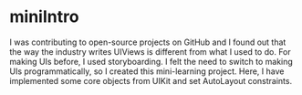 # miniIntro
I was contributing to open-source projects on GitHub and I found out that the way the industry writes UIViews is different from what I used to do.  For making UIs before, I used storyboarding. I felt the need to switch to making UIs programmatically, so I created this mini-learning project.  Here, I have implemented some core objects from UIKit and set AutoLayout constraints.

